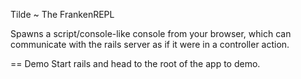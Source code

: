 Tilde ~ The FrankenREPL

Spawns a script/console-like console from your browser, which can communicate with
the rails server as if it were in a controller action. 

== Demo
Start rails and head to the root of the app to demo.
